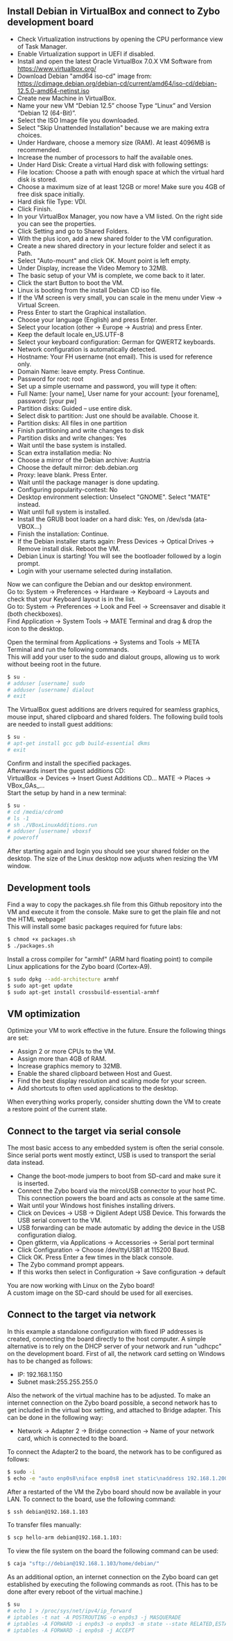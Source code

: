 
## Install Debian in VirtualBox and connect to Zybo development board

 - Check Virtualization instructions by opening the CPU performance view of Task Manager.
 - Enable Virtualization support in UEFI if disabled.
 - Install and open the latest Oracle VirtualBox 7.0.X VM Software from https://www.virtualbox.org/
 - Download Debian "amd64 iso-cd" image from:
   https://cdimage.debian.org/debian-cd/current/amd64/iso-cd/debian-12.5.0-amd64-netinst.iso
 - Create new Machine in VirtualBox.
 - Name your new VM “Debian 12.5” choose Type “Linux” and Version “Debian 12 (64-Bit)”.
 - Select the ISO Image file you downloaded.
 - Select "Skip Unattended Installation" because we are making extra choices.
 - Under Hardware, choose a memory size (RAM). At least 4096MB is recommended.
 - Increase the number of processors to half the available ones.
 - Under Hard Disk: Create a virtual Hard disk with following settings:
 - File location: Choose a path with enough space at which the virtual hard disk is stored.
 - Choose a maximum size of at least 12GB or more! Make sure you 4GB of free disk space initially.
 - Hard disk file Type: VDI.
 - Click Finish.
 - In your VirtualBox Manager, you now have a VM listed. On the right side you can see the properties.
 - Click Setting and go to Shared Folders.
 - With the plus icon, add a new shared folder to the VM configuration.
 - Create a new shared directory in your lecture folder and select it as Path.
 - Select "Auto-mount" and click OK. Mount point is left empty.
 - Under Display, increase the Video Memory to 32MB.
 - The basic setup of your VM is complete, we come back to it later.
 - Click the start Button to boot the VM.
 - Linux is booting from the install Debian CD iso file.
 - If the VM screen is very small, you can scale in the menu under View -> Virtual Screen.
 - Press Enter to start the Graphical installation.
 - Choose your language (English) and press Enter.
 - Select your location (other -> Europe -> Austria) and press Enter.
 - Keep the default locale en_US.UTF-8
 - Select your keyboard configuration: German for QWERTZ keyboards.
 - Network configuration is automatically detected.
 - Hostname: Your FH username (not email). This is used for reference only.
 - Domain Name: leave empty. Press Continue.
 - Password for root: root
 - Set up a simple username and password, you will type it often:
 - Full Name: [your name], User name for your account: [your forename], password: [your pw]
 - Partition disks: Guided – use entire disk.
 - Select disk to partition: Just one should be available. Choose it.
 - Partition disks: All files in one partition
 - Finish partitioning and write changes to disk
 - Partition disks and write changes: Yes
 - Wait until the base system is installed.
 - Scan extra installation media: No
 - Choose a mirror of the Debian archive: Austria
 - Choose the default mirror: deb.debian.org
 - Proxy: leave blank. Press Enter.
 - Wait until the package manager is done updating.
 - Configuring popularity-contest: No
 - Desktop environment selection: Unselect "GNOME". Select "MATE" instead.
 - Wait until full system is installed.
 - Install the GRUB boot loader on a hard disk: Yes, on /dev/sda (ata-VBOX...)
 - Finish the installation: Continue.
 - If the Debian installer starts again: Press Devices -> Optical Drives -> Remove install disk. Reboot the VM.
 - Debian Linux is starting! You will see the bootloader followed by a login prompt.
 - Login with your username selected during installation.

Now we can configure the Debian and our desktop environment.  
Go to: System -> Preferences -> Hardware -> Keyboard -> Layouts and check that your Keyboard layout is in the list.  
Go to: System -> Preferences -> Look and Feel -> Screensaver and disable it (both checkboxes).  
Find Application -> System Tools -> MATE Terminal and drag & drop the icon to the desktop.

Open the terminal from Applications -> Systems and Tools -> META Terminal and run the following commands.  
This will add your user to the sudo and dialout groups, allowing us to work without beeing root in the future.
```sh
$ su -
# adduser [username] sudo
# adduser [username] dialout
# exit
```

The VirtualBox guest additions are drivers required for seamless graphics, mouse input, shared clipboard and shared folders.
The following build tools are needed to install guest additions:
```sh
$ su -
# apt-get install gcc gdb build-essential dkms
# exit
```

Confirm and install the specified packages.  
Afterwards insert the guest additions CD:  
VirtualBox -> Devices -> Insert Guest Additions CD...
MATE -> Places -> VBox_GAs_...  
Start the setup by hand in a new terminal:
```sh
$ su -
# cd /media/cdrom0
# ls -1
# sh ./VBoxLinuxAdditions.run 
# adduser [username] vboxsf
# poweroff
```
After starting again and login you should see your shared folder on the desktop.
The size of the Linux desktop now adjusts when resizing the VM window.

## Development tools

Find a way to copy the packages.sh file from this Github repository into the VM and execute it from the console. Make sure to get the plain file and not the HTML webpage!  
This will install some basic packages required for future labs:
```sh
$ chmod +x packages.sh
$ ./packages.sh
```

Install a cross compiler for "armhf" (ARM hard floating point) to compile Linux applications for the Zybo board (Cortex-A9).
```sh
$ sudo dpkg --add-architecture armhf
$ sudo apt-get update
$ sudo apt-get install crossbuild-essential-armhf
```

## VM optimization

Optimize your VM to work effective in the future.
Ensure the following things are set:
 - Assign 2 or more CPUs to the VM.
 - Assign more than 4GB of RAM.
 - Increase graphics memory to 32MB.
 - Enable the shared clipboard between Host and Guest.
 - Find the best display resolution and scaling mode for your screen.
 - Add shortcuts to often used applications to the desktop.

When everything works properly, consider shutting down the VM to create a restore point of the current state.

## Connect to the target via serial console

The most basic access to any embedded system is often the serial console. Since serial ports went mostly extinct, USB is used to transport the serial data instead.

- Change the boot-mode jumpers to boot from SD-card and make sure it is inserted.
- Connect the Zybo board via the mircoUSB connector to your host PC. This connection powers the board and acts as console at the same time.
- Wait until your Windows host finishes installing drivers.
- Click on Devices -> USB -> Digilent Adept USB Device. This forwards the USB serial convert to the VM.
- USB forwarding can be made automatic by adding the device in the USB configuration dialog.
- Open gtkterm, via Applications -> Accessories -> Serial port terminal
- Click Configuration -> Choose /dev/ttyUSB1 at 115200 Baud.
- Click OK. Press Enter a few times in the black console.
- The Zybo command prompt appears.
- If this works then select in Configuration -> Save configuration -> default

You are now working with Linux on the Zybo board!  
A custom image on the SD-card should be used for all exercises.

## Connect to the target via network

In this example a standalone configuration with fixed IP addresses is created, connecting the board directly to the host computer. A simple alternative is to rely on the DHCP server of your network and run "udhcpc" on the development board.
First of all, the network card setting on Windows has to be changed as follows:

*	IP: 192.168.1.150 
*	Subnet mask:255.255.255.0

Also the network of the virtual machine has to be adjusted. To make an internet connection on the Zybo board possible, a second network has to get included in the virtual box setting, and attached to Bridge adapter.
This can be done in the following way:

* Network -> Adapter 2 -> Bridge connection -> Name of your network card, which is connected to the board.

To connect the Adapter2 to the board, the network has to be configured as follows:

```sh
$ sudo -i
$ echo -e "auto enp0s8\niface enp0s8 inet static\naddress 192.168.1.200\nnetmask 255.255.255.0\n" > /etc/network/interfaces.d/bridge
```

After a restarted of the VM the Zybo board should now be available in your LAN.
To connect to the board, use the following command:
```sh
$ ssh debian@192.168.1.103
```

To transfer files manually:
```sh
$ scp hello-arm debian@192.168.1.103:
```

To view the file system on the board the following command can be used:
```sh
$ caja "sftp://debian@192.168.1.103/home/debian/"
```

As an additional option, an internet connection on the Zybo board can get established by executing the following commands as root.
(This has to be done after every reboot of the virtual machine.)
```sh
$ su
# echo 1 > /proc/sys/net/ipv4/ip_forward
# iptables -t nat -A POSTROUTING -o enp0s3 -j MASQUERADE
# iptables -A FORWARD -i enp0s3 -o enp0s3 -m state --state RELATED,ESTABLISHED -j ACCEPT
# iptables -A FORWARD -i enp0s8 -j ACCEPT
```

